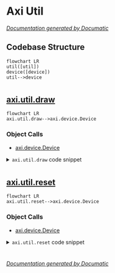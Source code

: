 # Axi Util

[_Documentation generated by Documatic_](https://www.documatic.com)

<!---Documatic-section-Codebase Structure-start--->
## Codebase Structure

<!---Documatic-block-system_architecture-start--->
```mermaid
flowchart LR
util([util])
device([device])
util-->device
```
<!---Documatic-block-system_architecture-end--->

# #
<!---Documatic-section-Codebase Structure-end--->

<!---Documatic-section-axi.util.draw-start--->
## [axi.util.draw](6-axi_util.md#axi.util.draw)

<!---Documatic-section-draw-start--->
```mermaid
flowchart LR
axi.util.draw-->axi.device.Device
```

### Object Calls

* [axi.device.Device](5-axi_device.md#axi.device.Device)

<!---Documatic-block-axi.util.draw-start--->
<details>
	<summary><code>axi.util.draw</code> code snippet</summary>

```python
def draw(drawing, progress=True):
    d = Device()
    d.enable_motors()
    d.run_drawing(drawing, progress)
    d.disable_motors()
```
</details>
<!---Documatic-block-axi.util.draw-end--->
<!---Documatic-section-draw-end--->

# #
<!---Documatic-section-axi.util.draw-end--->

<!---Documatic-section-axi.util.reset-start--->
## [axi.util.reset](6-axi_util.md#axi.util.reset)

<!---Documatic-section-reset-start--->
```mermaid
flowchart LR
axi.util.reset-->axi.device.Device
```

### Object Calls

* [axi.device.Device](5-axi_device.md#axi.device.Device)

<!---Documatic-block-axi.util.reset-start--->
<details>
	<summary><code>axi.util.reset</code> code snippet</summary>

```python
def reset():
    d = Device()
    d.disable_motors()
    d.pen_up()
```
</details>
<!---Documatic-block-axi.util.reset-end--->
<!---Documatic-section-reset-end--->

# #
<!---Documatic-section-axi.util.reset-end--->

[_Documentation generated by Documatic_](https://www.documatic.com)